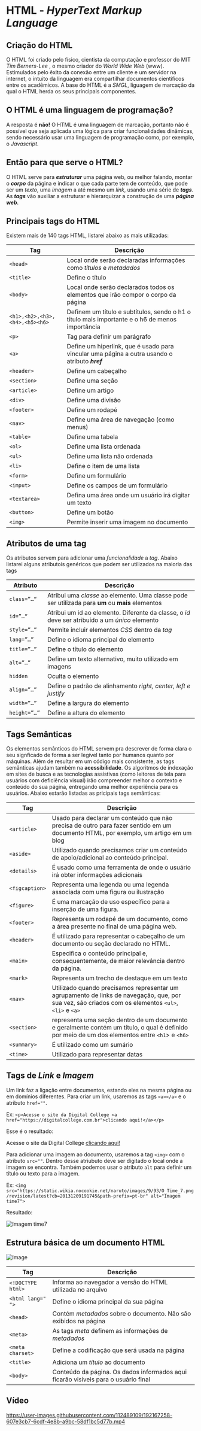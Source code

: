 # HTML - _HyperText Markup Language_

## Criação do HTML
O HTML foi criado pelo físico, cientista da computação e professor do MIT _Tim Berners-Lee_ , o mesmo criador do _World Wide Web_ (www).
Estimulados pelo êxito da conexão entre um cliente e um servidor na internet, o intuito da linguagem era compartilhar documentos científicos entre os acadêmicos.
A base do HTML é a _SMGL_, liguagem de marcação da qual o HTML herda os seus principais componentes.

## O HTML é uma linguagem de programação?
A resposta é **não!** O HTML é uma linguagem de marcação, portanto não é possível que seja aplicada uma lógica para criar funcionalidades dinâmicas, sendo necessário usar uma linguagem de programação como, por exemplo, o _Javascript_.

## Então para que serve o HTML?
O HTML serve para _**estruturar**_ uma página web, ou melhor falando, montar o **_corpo_** da página e indicar o que cada parte tem de conteúdo, que pode ser um _texto_, uma _imagem_ a até mesmo um _link_, usando uma série de **_tags_**.
As **_tags_** vão auxiliar a estruturar e hierarquizar a construção de uma **_página web_**. 

## Principais tags do HTML
Existem mais de 140 tags HTML, listarei abaixo as mais utilizadas:

| Tag  | Descrição   |
| ------- | -------- |
| `<head>`   | Local onde serão declaradas informações como _títulos_ e _metadados_    |
| `<title>`   | Define o título   |
| `<body>`  | Local onde serão declarados todos os elementos que irão compor o corpo da página   |
| `<h1>,<h2>,<h3>,<h4>,<h5><h6>`  | Definem um título e subtítulos, sendo o h1 o título mais importante e o h6 de menos importância    |
| `<p>`   | Tag para definir um parágrafo   |
| `<a>`   | Define um hiperlink, que é usado para vincular uma página a outra usando o atributo **_href_**   |
| `<header>`   | Define um cabeçalho    |
| `<section>`   | Define uma seção    |
| `<article>`   | Define um artigo    |
| `<div>`   | Define uma divisão    |
| `<footer>`   | Define um rodapé    |
| `<nav>`   | Define uma área de navegação (como menus)   |
| `<table>`   | Define uma tabela    |
| `<ol>`   | Define uma lista ordenada   |
| `<ul>`   | Define uma lista não ordenada    |
| `<li>`   | Define o item de uma lista    |
| `<form>`   | Define um formulário   |
| `<imput>`   | Define os campos de um formulário    |
| `<textarea>`   | Defina uma área onde um usuário irá digitar um texto   |
| `<button>`   | Define um botão    |
| `<img>`   | Permite inserir uma imagem no documento    |

## Atributos de uma tag

Os atributos servem para adicionar uma _funcionalidade_ a _tag_. Abaixo listarei alguns atributois genéricos que podem ser utilizados na maioria das tags

| Atributo  | Descrição   |
| ------- | -------- |
|  `class=”…“ ` | Atribui uma _classe_ ao elemento. Uma classe pode ser utilizada para **um** ou **mais** elementos   |
| `id=”…“`  | Atribui um id ao elemento. Diferente da classe, o _id_ deve ser atribuído a um _único_ elemento  |
| `style=”…”` | Permite incluir elementos _CSS_ dentro da _tag_   |
| `lang=”…”`  | Define o idioma principal do elemento    |
| `title=”…”`  | Define o título do elemento   |
| `alt=”…”`  | Define um texto alternativo, muito utilizado em imagens|
| `hidden`   | Oculta o elemento |
| `align=”…” `   | Define o padrão de alinhamento _right, center, left e justify_  |
| `width=”…”`   | Define a largura do elemento    |
| `height=”…” `   |  Define a altura do elemento      |


## Tags Semânticas

Os elementos semânticos do HTML servem pra descrever de forma clara o seu signficado de forma a ser legível tanto por humanos quanto por máquinas. 
Além de resultar em um código mais consistente, as tags semânticas ajudam também na **acessibilidade**. Os algoritmos de indexação em sites de busca e as tecnologias assistivas (como leitores de tela para usuários com deficiência visual) irão compreender melhor o contexto e conteúdo do sua página, entregando uma melhor experiência para os usuários.
Abaixo estarão listadas as pricipais  tags semânticas:

| Tag  | Descrição   |
| ------- | -------- |
| `<article>`   | Usado para declarar um conteúdo que não precisa de outro para fazer sentido em um documento HTML, por exemplo, um artigo em um blog    |
| `<aside>`   | Utilizado quando precisamos criar um conteúdo de apoio/adicional ao conteúdo principal.   |
| `<details>`  | É usado como uma ferramenta de onde o usuário irá obter informações adicionais |
| `<figcaption>`  | Representa uma legenda ou uma legenda associada com uma figura ou ilustração    |
| `<figure>`   |  É uma marcação de uso específico para a inserção de uma figura.    |
| `<footer>`   | Representa um rodapé de um documento, como a área presente no final de uma página web.   |
| `<header>`   | É utilizado para representar o cabeçalho de um documento ou seção declarado no HTML.    |
| `<main>`   |  Especifica o conteúdo principal e, consequentemente, de maior relevância dentro da página.   |
| `<mark>`   | Representa um trecho de destaque em um texto    |
| `<nav>`   |  Utilizado quando precisamos representar um agrupamento de links de navegação, que, por sua vez, são criados com os elementos `<ul>`, `<li>` e `<a>`   |
| `<section>`   |  representa uma seção dentro de um documento e geralmente contém um título, o qual é definido por meio de um dos elementos entre `<h1`> e `<h6>`    |
| `<summary>`   | É utilizado como um sumário  |
| `<time>`   | Utilizado para representar datas    |


## Tags de **_Link_** e **_Imagem_**

Um link faz a ligação entre documentos, estando eles na mesma página ou em domínios diferentes.
Para criar um link, usaremos as tags `<a></a>` e o atributo `href=""`.

Ex:    `<p>Acesse o site da Digital College <a href="https://digitalcollege.com.br">clicando aqui!</a></p>`

Esse é o resultado:

 <p>Acesse o site da Digital College <a href="https://digitalcollege.com.br">clicando aqui!</a></p>


Para adicionar uma imagem ao documento, usaremos a tag `<img>` com o atributo `src=""`. Dentro desse atriubuto deve ser digitado o local onde a imagem se encontra. Também podemos usar o atributo `alt` para definir um título ou texto para a imagem.

Ex:  `<img src="https://static.wikia.nocookie.net/naruto/images/9/93/O_Time_7.png/revision/latest?cb=20131209191745&path-prefix=pt-br" alt="Imagem time7">`

Resultado:


<img src="https://static.wikia.nocookie.net/naruto/images/9/93/O_Time_7.png/revision/latest?cb=20131209191745&path-prefix=pt-br" alt="Imagem time7">






## Estrutura básica de um documento HTML



![Image](https://user-images.githubusercontent.com/112489109/192039157-7b61cd13-b58f-41f4-8f41-fd9d58a98aba.png)


|  **Tag** | **Descrição**  |
| ------- | -------- |
| `<!DOCTYPE html>`  | Informa ao navegador a versão do HTML utilizada no arquivo    |
| `<html lang=" ">`   | Define o idioma principal da sua página    |
| `<head>`   | Contém  _metadados_  sobre o documento. Não são exibidos na página   |
| `<meta>`   | As tags _meta_ definem as informações de _metadados_ |
| `<meta charset>`   | Define a codificação que será usada na página   |
| `<title>`   | Adiciona um _título_ ao documento  |
| `<body>`   | Conteúdo da página. Os dados informados aqui ficarão visíveis para o usuário final  |



## Vídeo



https://user-images.githubusercontent.com/112489109/192167258-607e3cb7-6cdf-4e8b-a9bc-58df1bc5d77b.mp4








